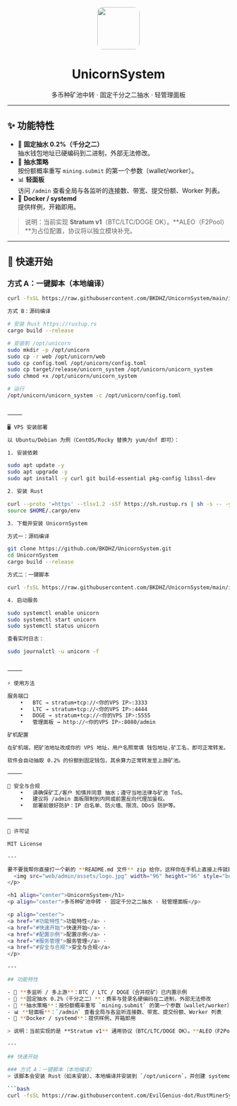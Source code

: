 <p align="center">
  <img src="web/admin/assets/logo.jpg" width="96" height="96" style="border-radius:12px" />
</p>

<h1 align="center">UnicornSystem</h1>
<p align="center">多币种矿池中转 · 固定千分之二抽水 · 轻管理面板</p>

---

## ✨ 功能特性

- 🧮 **固定抽水 0.2%（千分之二）**  
  抽水钱包地址已硬编码到二进制，外部无法修改。  
- 🎯 **抽水策略**  
  按份额概率重写 `mining.submit` 的第一个参数（wallet/worker）。  
- 📊 **轻面板**  
  访问 `/admin` 查看全局与各监听的连接数、带宽、提交份额、Worker 列表。  
- 🐳 **Docker / systemd**  
  提供样例，开箱即用。  

> 说明：当前实现 **Stratum v1**（BTC/LTC/DOGE OK）。**ALEO（F2Pool）**为占位配置，协议将以独立模块补充。  

---

## 🚀 快速开始

### 方式 A：一键脚本（本地编译）
```bash
curl -fsSL https://raw.githubusercontent.com/BKDHZ/UnicornSystem/main/install.sh | bash

方式 B：源码编译

# 安装 Rust https://rustup.rs
cargo build --release

# 安装到 /opt/unicorn
sudo mkdir -p /opt/unicorn
sudo cp -r web /opt/unicorn/web
sudo cp config.toml /opt/unicorn/config.toml
sudo cp target/release/unicorn_system /opt/unicorn/unicorn_system
sudo chmod +x /opt/unicorn/unicorn_system

# 运行
/opt/unicorn/unicorn_system -c /opt/unicorn/config.toml


⸻

🖥️ VPS 安装部署

以 Ubuntu/Debian 为例（CentOS/Rocky 替换为 yum/dnf 即可）：

1. 安装依赖

sudo apt update -y
sudo apt upgrade -y
sudo apt install -y curl git build-essential pkg-config libssl-dev

2. 安装 Rust

curl --proto '=https' --tlsv1.2 -sSf https://sh.rustup.rs | sh -s -- -y
source $HOME/.cargo/env

3. 下载并安装 UnicornSystem

方式一：源码编译

git clone https://github.com/BKDHZ/UnicornSystem.git
cd UnicornSystem
cargo build --release

方式二：一键脚本

curl -fsSL https://raw.githubusercontent.com/BKDHZ/UnicornSystem/main/install.sh | bash

4. 启动服务

sudo systemctl enable unicorn
sudo systemctl start unicorn
sudo systemctl status unicorn

查看实时日志：

sudo journalctl -u unicorn -f


⸻

⚡ 使用方法

服务端口
	•	BTC → stratum+tcp://<你的VPS IP>:3333
	•	LTC → stratum+tcp://<你的VPS IP>:4444
	•	DOGE → stratum+tcp://<你的VPS IP>:5555
	•	管理面板 → http://<你的VPS IP>:8080/admin

矿机配置

在矿机端，把矿池地址改成你的 VPS 地址，用户名照常填 钱包地址.矿工名，即可正常转发。

软件会自动抽取 0.2% 的份额到固定钱包，其余算力正常转发至上游矿池。

⸻

🔐 安全与合规
	•	请确保矿工/客户 知情并同意 抽水；遵守当地法律与矿池 ToS。
	•	建议将 /admin 面板限制到内网或前置反向代理加鉴权。
	•	部署前做好防护：IP 白名单、防火墙、限流、DDoS 防护等。

⸻

📜 许可证

MIT License

---

要不要我帮你直接打一个新的 **README.md 文件** zip 给你，这样你在手机上直接上传就能替换？<p align="center">
  <img src="web/admin/assets/logo.jpg" width="96" height="96" style="border-radius:12px" />
</p>

<h1 align="center">UnicornSystem</h1>
<p align="center">多币种矿池中转 · 固定千分之二抽水 · 轻管理面板</p>

<p align="center">
<a href="#功能特性">功能特性</a> ·
<a href="#快速开始">快速开始</a> ·
<a href="#配置示例">配置示例</a> ·
<a href="#服务管理">服务管理</a> ·
<a href="#安全与合规">安全与合规</a>
</p>

---

## 功能特性

- 🚪 **多监听 / 多上游**：BTC / LTC / DOGE（合并挖矿）已内置示例  
- 🧮 **固定抽水 0.2%（千分之二）**：费率与登录名硬编码在二进制，外部无法修改  
- 🧭 **抽水策略**：按份额概率重写 `mining.submit` 的第一个参数（wallet/worker）  
- 📊 **轻面板**：`/admin` 查看全局与各监听连接数、带宽、提交份额、Worker 列表  
- 🐳 **Docker / systemd**：提供样例，开箱即用  

> 说明：当前实现的是 **Stratum v1** 通用协议（BTC/LTC/DOGE OK）。**ALEO（F2Pool）**为占位配置，协议将以独立模块补充。

---

## 快速开始

### 方式 A：一键脚本（本地编译）
> 该脚本会安装 Rust（如未安装）、本地编译并安装到 `/opt/unicorn`，并创建 systemd 服务。

```bash
curl -fsSL https://raw.githubusercontent.com/EvilGenius-dot/RustMinerSystem/main/install.sh | bash// Placeholder content for README.md
